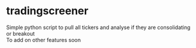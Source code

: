# tradingscreener
 
Simple python script to pull all tickers and analyse if they are consolidating or breakout\
To add on other features soon
